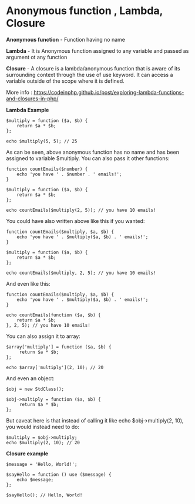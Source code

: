 # Anonymous function , Lambda, Closure

**Anonymous function** - Function having no name

**Lambda** - It is Anonymous function assigned to any variable and passed as argument ot any function

**Closure** - A closure is a lambda/anonymous function that is aware of its surrounding context through the use of use keyword. It can access a variable outside of the scope where it is defined.

More info : https://codeinphp.github.io/post/exploring-lambda-functions-and-closures-in-php/

**Lambda Example**

```apacheconfig
$multiply = function ($a, $b) {
    return $a * $b;
};

echo $multiply(5, 5); // 25
```

As can be seen, above anonymous function has no name and has been assigned to variable $multiply. You can also pass it other functions:

```apacheconfig
function countEmails($number) {
    echo 'you have ' . $number . ' emails!';
}

$multiply = function ($a, $b) {
    return $a * $b;
};

echo countEmails($multiply(2, 5)); // you have 10 emails!
```

You could have also written above like this if you wanted:

```apacheconfig
function countEmails($multiply, $a, $b) {
    echo 'you have ' . $multiply($a, $b) . ' emails!';
}

$multiply = function ($a, $b) {
    return $a * $b;
};

echo countEmails($multiply, 2, 5); // you have 10 emails!
```

And even like this:

```apacheconfig
function countEmails($multiply, $a, $b) {
    echo 'you have ' . $multiply($a, $b) . ' emails!';
}

echo countEmails(function ($a, $b) {
    return $a * $b;
}, 2, 5); // you have 10 emails!
```

You can also assign it to array:

```apacheconfig
$array['multiply'] = function ($a, $b) {
     return $a * $b;
};

echo $array['multiply'](2, 10); // 20
```

And even an object:

```apacheconfig
$obj = new StdClass();

$obj->multiply = function ($a, $b) {
     return $a * $b;
};
```

But caveat here is that instead of calling it like echo $obj->multiply(2, 10), you would instead need to do:

```apacheconfig
$multiply = $obj->multiply;
echo $multiply(2, 10); // 20
```


**Closure example** 
```apacheconfig
$message = 'Hello, World!';

$sayHello = function () use ($message) {
    echo $message;
};

$sayHello(); // Hello, World!
```
